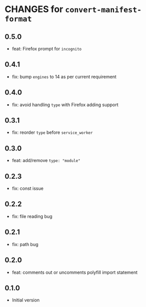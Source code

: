 # CHANGES for `convert-manifest-format`

## 0.5.0

- feat: Firefox prompt for `incognito`

## 0.4.1

- fix: bump `engines` to 14 as per current requirement

## 0.4.0

- fix: avoid handling `type` with Firefox adding support

## 0.3.1

- fix: reorder `type` before `service_worker`

## 0.3.0

- feat: add/remove `type: "module"`

## 0.2.3

- fix: const issue

## 0.2.2

- fix: file reading bug

## 0.2.1

- fix: path bug

## 0.2.0

- feat: comments out or uncomments polyfill import statement

## 0.1.0

- Initial version
